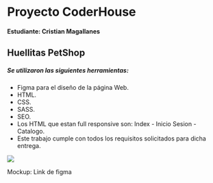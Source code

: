 # Proyecto CoderHouse
####  Estudiante: Cristian Magallanes

## Huellitas PetShop

##### Se utilizaron las siguientes herramientas:
- Figma para el diseño de la página Web.
- HTML.
- CSS.
- SASS.
- SEO.
- Los HTML que estan full responsive son: Index - Inicio Sesion - Catalogo.
- Este trabajo cumple con todos los requisitos solicitados para dicha entrega. 

[![](https://images.unsplash.com/photo-1590850401689-aa09ffe9b47b?q=80&w=2070&auto=format&fit=crop&ixlib=rb-4.0.3&ixid=M3wxMjA3fDB8MHxwaG90by1wYWdlfHx8fGVufDB8fHx8fA%3D%3D)](http://https://images.unsplash.com/photo-1590850401689-aa09ffe9b47b?q=80&w=2070&auto=format&fit=crop&ixlib=rb-4.0.3&ixid=M3wxMjA3fDB8MHxwaG90by1wYWdlfHx8fGVufDB8fHx8fA%3D%3D)


Mockup: Link de figma   